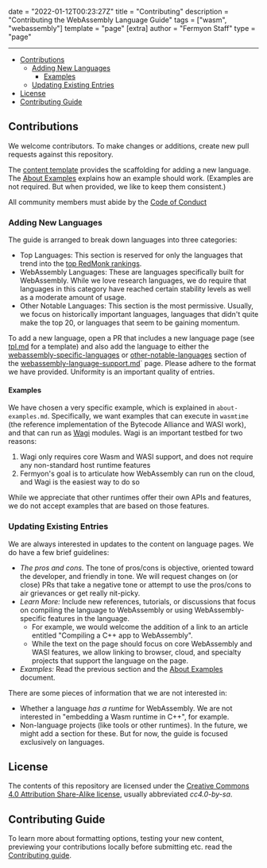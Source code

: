 date = "2022-01-12T00:23:27Z"
title = "Contributing"
description = "Contributing the WebAssembly Language Guide"
tags = ["wasm", "webassembly"]
template = "page"
[extra]
author = "Fermyon Staff"
type = "page"

---

- [Contributions](#contributions)
  - [Adding New Languages](#adding-new-languages)
    - [Examples](#examples)
  - [Updating Existing Entries](#updating-existing-entries)
- [License](#license)
- [Contributing Guide](#contributing-guide)

## Contributions

We welcome contributors. To make changes or additions, create new pull requests against this repository.

The [content template](https://github.com/fermyon/developer/content/wasm-languages/tpl.md) provides the scaffolding for adding a new language. The [About Examples](./about-examples.md) explains how an example should work. (Examples are not required. But when provided, we like to keep them consistent.)

All community members must abide by the [Code of Conduct](https://www.fermyon.com/code-of-conduct)

### Adding New Languages

The guide is arranged to break down languages into three categories:

- Top Languages: This section is reserved for only the languages that trend into the [top RedMonk rankings](https://redmonk.com/sogrady/2021/08/05/language-rankings-6-21/).
- WebAssembly Languages: These are languages specifically built for WebAssembly. While we love research languages, we do require that languages in this category have reached certain stability levels as well as a moderate amount of usage.
- Other Notable Languages: This section is the most permissive. Usually, we focus on historically important languages, languages that didn't quite make the top 20, or languages that seem to be gaining momentum.

To add a new language, open a PR that includes a new language page (see [tpl.md](https://github.com/fermyon/developer/content/wasm-languages/tpl.md) for a template) and also add the language to either the [webassembly-specific-languages](./webassembly-language-support.md#webassembly-specific-languages) or [other-notable-languages](./webassembly-language-support.md#other-notable-languages) section of the [webassembly-language-support.md](./webassembly-language-support.md)` page. Please adhere to the format we have provided. Uniformity is an important quality of entries.

#### Examples

We have chosen a very specific example, which is explained in `about-examples.md`. Specifically, we want examples that can execute in `wasmtime` (the reference implementation of the Bytecode Alliance and WASI work), and that can run as [Wagi](https://github.com/deislabs/wagi) modules. Wagi is an important testbed for two reasons:

1. Wagi only requires core Wasm and WASI support, and does not require any non-standard host runtime features
2. Fermyon's goal is to articulate how WebAssembly can run on the cloud, and Wagi is the easiest way to do so

While we appreciate that other runtimes offer their own APIs and features, we do not accept examples that are based on those features.

### Updating Existing Entries

We are always interested in updates to the content on language pages. We do have a few brief guidelines:

- *The pros and cons.* The tone of pros/cons is objective, oriented toward the developer, and friendly in tone. We will request changes on (or close) PRs that take a negative tone or attempt to use the pros/cons to air grievances or get really nit-picky.
- *Learn More:* Include new references, tutorials, or discussions that focus on compiling the language to WebAssembly or using WebAssembly-specific features in the language.
    - For example, we would welcome the addition of a link to an article entitled "Compiling a C++ app to WebAssembly".
    - While the text on the page should focus on core WebAssembly and WASI features, we allow linking to browser, cloud, and specialty projects that support the language on the page.
- *Examples:* Read the previous section and the [About Examples](./about-examples.md) document.

There are some pieces of information that we are not interested in:

- Whether a language _has a runtime_ for WebAssembly. We are not interested in "embedding a Wasm runtime in C++", for example.
- Non-language projects (like tools or other runtimes). In the future, we might add a section for these. But for now, the guide is focused exclusively on languages.

## License

The contents of this repository are licensed under the [Creative Commons 4.0 Attribution Share-Alike license](https://creativecommons.org/licenses/by-sa/4.0/legalcode), usually abbreviated _cc4.0-by-sa_.

## Contributing Guide

To learn more about formatting options, testing your new content, previewing your contributions locally before submitting etc. read the [Contributing guide](https://developer.fermyon.com/spin/v2/contributing-docs).

